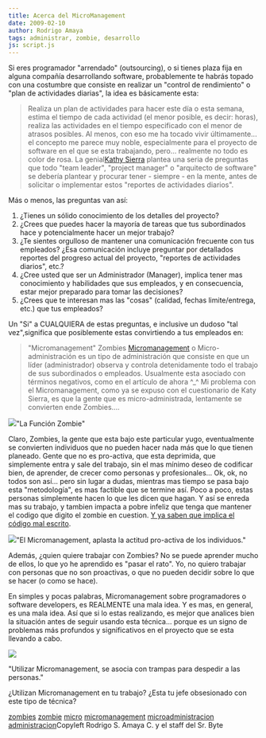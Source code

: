 ```yaml
---
title: Acerca del MicroManagement
date: 2009-02-10
author: Rodrigo Amaya
tags: administrar, zombie, desarrollo
js: script.js
---
```


Si eres programador "arrendado" (outsourcing), o si tienes plaza fija en
      alguna compañía desarrollando software, probablemente te habrás topado con una costumbre que
      consiste en realizar un "control de rendimiento" o "plan de actividades diarias", la idea es
      básicamente esta:

> Realiza un plan de
> actividades para hacer este día o esta semana, estima el tiempo de cada actividad (el menor
> posible, es decir: horas), realiza las actividades en el tiempo especificado con el menor de
> atrasos posibles.
 Al menos, con eso me ha tocado vivir últimamente... el
      concepto me parece muy noble, especialmente para el proyecto de software en el que se esta
      trabajando, pero... realmente no todo es color de rosa.
La genial[Kathy Sierra](http://headrush.typepad.com/creating_passionate_users/2005/12/braindeath_by_m.html) plantea una seria de preguntas que todo "team leader", "project
      manager" o "arquitecto de software" se debería plantear y procurar tener - siempre - en la
      mente, antes de solicitar o implementar estos "reportes de actividades diarios".

Más o menos, las preguntas van así:

1. ¿Tienes un sólido conocimiento de los detalles del proyecto?
2. ¿Crees que puedes hacer la mayoría de tareas que tus subordinados hace y potencialmente hacer un mejor trabajo?
3. ¿Te sientes orgulloso de mantener una comunicación frecuente con tus empleados? ¿Esa comunicación incluye preguntar por detallados reportes del progreso actual del proyecto, "reportes de actividades diarios", etc.?
4. ¿Cree usted que ser un Administrador (Manager), implica tener mas conocimiento y habilidades que sus empleados, y en consecuencia, estar mejor preparado para tomar las decisiones?
5. ¿Crees que te interesan mas las "cosas" (calidad, fechas limite/entrega, etc.) que tus empleados?

Un "Si" a CUALQUIERA de estas preguntas, e
      inclusive un dudoso "tal vez",significa que posiblemente estas convirtiendo a tus empleados
      en:
>  "Micromanagement"
> Zombies
[Micromanagement](http://en.wikipedia.org/wiki/Micromanagement)
      o Micro-administración es un tipo de administración que consiste en que un líder
      (administrador) observa y controla detenidamente todo el trabajo de sus subordinados o
      empleados. Usualmente esta asociado con términos negativos, como en el artículo de ahora
      ^_^
Mi problema con el Micromanagement, como ya se expuso con el cuestionario de
      Katy Sierra, es que la gente que es micro-administrada, lentamente se convierten ende
      Zombies....

[![](http://3.bp.blogspot.com/_ayvorITawE4/SY-Mnih_TmI/AAAAAAAAB48/w6BV266zlwE/s320/6a00d83451b44369e200e54f5d9d3b8834-800wi.jpg)](http://3.bp.blogspot.com/_ayvorITawE4/SY-Mnih_TmI/AAAAAAAAB48/w6BV266zlwE/s1600-h/6a00d83451b44369e200e54f5d9d3b8834-800wi.jpg)"La Función
      Zombie"

Claro, Zombies, la gente
      que esta bajo este particular yugo, eventualmente se convierten individuos que no pueden hacer
      nada más que lo que tienen planeado. Gente que no es pro-activa, que esta deprimida, que
      simplemente entra y sale del trabajo, sin el mas mínimo deseo de codificar bien, de aprender,
      de crecer como personas y profesionales... Ok, ok, no todos son así... pero sin lugar a dudas,
      mientras mas tiempo se pasa bajo esta "metodología", es mas factible que se termine así.
Poco a poco, estas personas simplemente hacen lo que les dicen que hagan. Y así se enreda
      mas su trabajo, y tambien impacta a pobre infeliz que tenga que mantener el codigo que digito
      el zombie en cuestion. [Y ya saben que implica el código mal escrito](http://www.srbyte.com/2008/12/en-una-empresa-el-codigo-es-el-enemigo.html).

[![](http://4.bp.blogspot.com/_ayvorITawE4/SYdO0ORiQGI/AAAAAAAAB4s/98LVpeJHGfM/s320/micromanage.jpg)](http://4.bp.blogspot.com/_ayvorITawE4/SYdO0ORiQGI/AAAAAAAAB4s/98LVpeJHGfM/s1600-h/micromanage.jpg)"El Micromanagement, aplasta
      la actitud pro-activa de los individuos."

Además, ¿quien quiere trabajar con
      Zombies? No se puede aprender
      mucho de ellos, lo que yo he aprendido es "pasar el rato". Yo, no quiero trabajar con personas
      que no son proactivas, o que no pueden decidir sobre lo que se hacer (o como se hace).

En simples y pocas palabras, Micromanagement sobre programadores o software
      developers, es REALMENTE una mala idea. Y es mas, en general, es una mala idea. Así que si lo
      estas realizando, es mejor que analices bien la situación antes de seguir usando esta
      técnica... porque es un signo de problemas más profundos y significativos en el proyecto que
      se esta llevando a cabo.

[![](http://4.bp.blogspot.com/_ayvorITawE4/SYdO0nOQe8I/AAAAAAAAB40/MeiOBtTIiKc/s320/2-19-08MicroTrap.jpg)](http://4.bp.blogspot.com/_ayvorITawE4/SYdO0nOQe8I/AAAAAAAAB40/MeiOBtTIiKc/s1600-h/2-19-08MicroTrap.jpg)

"Utilizar Micromanagement, se asocia con trampas para despedir
      a las personas."

¿Utilizan
      Micromanagement en tu trabajo? ¿Esta tu jefe obsesionado con este tipo de técnica?

[zombies](http://www.blogalaxia.com/tags/zombies) [zombie](http://www.blogalaxia.com/tags/zombie) [micro](http://www.blogalaxia.com/tags/micro) [micromanagement](http://www.blogalaxia.com/tags/micromanagement) [microadministracion](http://www.blogalaxia.com/tags/microadministracion) [administracion](http://www.blogalaxia.com/tags/administracion)Copyleft Rodrigo
      S. Amaya C. y el staff del Sr. Byte